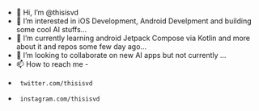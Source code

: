 - 👋 Hi, I’m @thisisvd
- 👀 I’m interested in iOS Development, Android Develpment and building some cool AI stuffs... 
- 🌱 I’m currently learning android Jetpack Compose via Kotlin and more about it and repos some few day ago...
- 💞️ I’m looking to collaborate on new AI apps but not currently ...
- 📫 How to reach me -
-      twitter.com/thisisvd 
-      instagram.com/thisisvd

<!---
thisisvd/thisisvd is a ✨ special ✨ repository because its `README.md` (this file) appears on your GitHub profile.
You can click the Preview link to take a look at your changes.
--->
